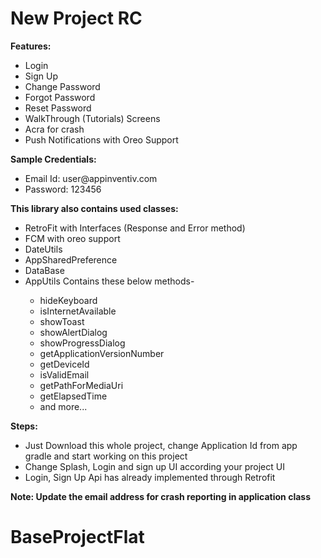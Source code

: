 # New Project RC

<b>Features:</b>
<ul>
  <li>Login</li>
  <li>Sign Up</li>
  <li>Change Password</li>
  <li>Forgot Password</li>
  <li>Reset Password</li>
  <li>WalkThrough (Tutorials) Screens</li>
  <li>Acra for crash</li>
  <li>Push Notifications with Oreo Support </li>
</ul>

<b>Sample Credentials:</b>
<ul>
  <li>Email Id: user@appinventiv.com </li>
  <li>Password: 123456</li>
</ul>

<b>This library also contains used classes:</b>
<ul>
  <li>RetroFit with Interfaces (Response and Error method)</li>
  <li>FCM with oreo support</li>
  <li>DateUtils</li>
  <li>AppSharedPreference</li>
  <li>DataBase</li>
  <li>AppUtils Contains these below methods-</li>
  <ul>
   <li>hideKeyboard</li>
   <li>isInternetAvailable</li>
   <li>showToast</li>
   <li>showAlertDialog</li>
   <li>showProgressDialog</li>
   <li>getApplicationVersionNumber</li>
   <li>getDeviceId</li>
   <li>isValidEmail</li>
   <li>getPathForMediaUri</li>
   <li>getElapsedTime</li>
   <li>and more...</li>
   </ul>
</ul>

<b>Steps:</b>
<ul>
  <li>Just Download this whole project, change Application Id from app gradle and start working on this project </li>
  <li>Change Splash, Login and sign up UI according your project UI</li>
  <li>Login, Sign Up Api has already implemented through Retrofit</li>
</ul>

<b>Note: Update the email address for crash reporting in application class</b>
# BaseProjectFlat
